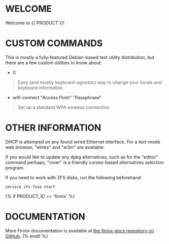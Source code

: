 # WELCOME

Welcome to {{ PRODUCT }}\!

# CUSTOM COMMANDS

This is mostly a fully-featured Debian-based text utility distribution, but
there are a few custom utilities to know about:

  - 0

> Easy (and mostly keyboard-agnostic) way to change your locale and keyboard
> information.

  - wifi-connect "Access Point" "Passphrase"

> Set up a standard WPA wireless connection.

# OTHER INFORMATION

DHCP is attemped on any found wired Ethernet interface. For a text-mode web
browser, "elinks" and "w3m" are available.

If you would like to update any dpkg alternatives, such as for the "editor"
command perhaps, "rover" is a friendly curses-based alternatives selection
program.

If you need to work with ZFS disks, run the following beforehand:

    service zfs-fuse start

{% if PRODUCT_ID == 'finnix' %}
# DOCUMENTATION

More Finnix documentation is available at [the finnix-docs repository on GitHub](https://github.com/finnix/finnix-docs).
{% endif %}
